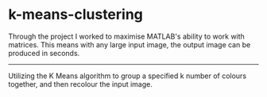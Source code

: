 # k-means-clustering

Through the project I worked to maximise MATLAB's ability to work with matrices. This means with any large input image, the output image can be produced in seconds.

---

Utilizing the K Means algorithm to group a specified k number of colours together, and then recolour the input image.
